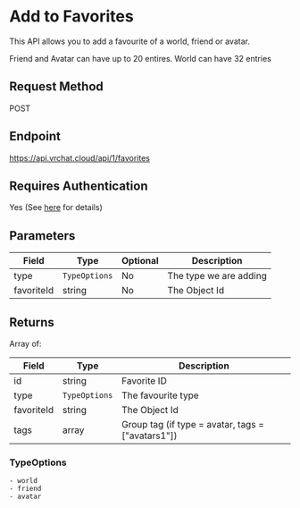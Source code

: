 
# Add to Favorites

This API allows you to add a favourite of a world, friend or avatar.

Friend and Avatar can have up to 20 entires. World can have 32 entries

## Request Method
POST

## Endpoint
https://api.vrchat.cloud/api/1/favorites

## Requires Authentication
Yes (See [here](Authorization.md) for details)

## Parameters

Field | Type | Optional | Description
------|------|----------|------------
type | `TypeOptions` | No | The type we are adding
favoriteId | string | No | The Object Id

## Returns

Array of:

Field | Type | Description
------|------|------------
id | string | Favorite ID
type | `TypeOptions` | The favourite type
favoriteId | string | The Object Id
tags | array | Group tag (if type = avatar, tags = ["avatars1"])

### TypeOptions

    - world
    - friend
    - avatar
